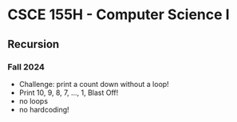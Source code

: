 
# CSCE 155H - Computer Science I
## Recursion
### Fall 2024

* Challenge: print a count down without a loop!
* Print 10, 9, 8, 7, ..., 1, Blast Off!
* no loops
* no hardcoding!
